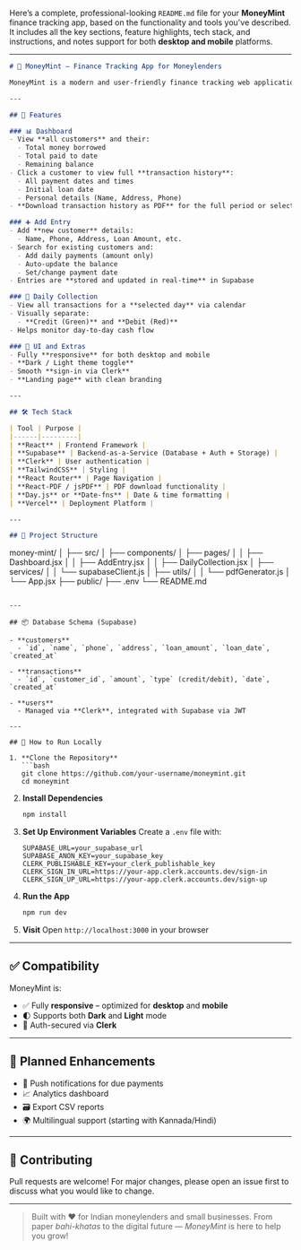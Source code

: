 Here’s a complete, professional-looking `README.md` file for your **MoneyMint** finance tracking app, based on the functionality and tools you've described. It includes all the key sections, feature highlights, tech stack, and instructions, and notes support for both **desktop and mobile** platforms.

---

```markdown
# 💸 MoneyMint – Finance Tracking App for Moneylenders

MoneyMint is a modern and user-friendly finance tracking web application designed specifically for moneylenders to track customer loans, payments, balances, and daily collections. Inspired by apps like Khata Book, it provides a powerful yet simple way to manage financial transactions, all stored securely using **Supabase** and accessible via **desktop** and **mobile** devices.

---

## 🚀 Features

### 📊 Dashboard
- View **all customers** and their:
  - Total money borrowed
  - Total paid to date
  - Remaining balance
- Click a customer to view full **transaction history**:
  - All payment dates and times
  - Initial loan date
  - Personal details (Name, Address, Phone)
- **Download transaction history as PDF** for the full period or selected month

### ➕ Add Entry
- Add **new customer** details:
  - Name, Phone, Address, Loan Amount, etc.
- Search for existing customers and:
  - Add daily payments (amount only)
  - Auto-update the balance
  - Set/change payment date
- Entries are **stored and updated in real-time** in Supabase

### 📅 Daily Collection
- View all transactions for a **selected day** via calendar
- Visually separate:
  - **Credit (Green)** and **Debit (Red)**
- Helps monitor day-to-day cash flow

### 🎨 UI and Extras
- Fully **responsive** for both desktop and mobile
- **Dark / Light theme toggle**
- Smooth **sign-in via Clerk**
- **Landing page** with clean branding

---

## 🛠 Tech Stack

| Tool | Purpose |
|------|---------|
| **React** | Frontend Framework |
| **Supabase** | Backend-as-a-Service (Database + Auth + Storage) |
| **Clerk** | User authentication |
| **TailwindCSS** | Styling |
| **React Router** | Page Navigation |
| **React-PDF / jsPDF** | PDF download functionality |
| **Day.js** or **Date-fns** | Date & time formatting |
| **Vercel** | Deployment Platform |

---

## 📁 Project Structure

```

money-mint/
│
├── src/
│   ├── components/
│   ├── pages/
│   │   ├── Dashboard.jsx
│   │   ├── AddEntry.jsx
│   │   ├── DailyCollection.jsx
│   ├── services/
│   │   └── supabaseClient.js
│   ├── utils/
│   │   └── pdfGenerator.js
│   └── App.jsx
├── public/
├── .env
└── README.md

````

---

## 📦 Database Schema (Supabase)

- **customers**
  - `id`, `name`, `phone`, `address`, `loan_amount`, `loan_date`, `created_at`

- **transactions**
  - `id`, `customer_id`, `amount`, `type` (credit/debit), `date`, `created_at`

- **users**
  - Managed via **Clerk**, integrated with Supabase via JWT

---

## 📲 How to Run Locally

1. **Clone the Repository**  
   ```bash
   git clone https://github.com/your-username/moneymint.git
   cd moneymint
````

2. **Install Dependencies**

   ```bash
   npm install
   ```

3. **Set Up Environment Variables**
   Create a `.env` file with:

   ```env
   SUPABASE_URL=your_supabase_url
   SUPABASE_ANON_KEY=your_supabase_key
   CLERK_PUBLISHABLE_KEY=your_clerk_publishable_key
   CLERK_SIGN_IN_URL=https://your-app.clerk.accounts.dev/sign-in
   CLERK_SIGN_UP_URL=https://your-app.clerk.accounts.dev/sign-up
   ```

4. **Run the App**

   ```bash
   npm run dev
   ```

5. **Visit**
   Open `http://localhost:3000` in your browser

---

## ✅ Compatibility

MoneyMint is:

* ✅ Fully **responsive** – optimized for **desktop** and **mobile**
* 🌓 Supports both **Dark** and **Light** mode
* 🔐 Auth-secured via **Clerk**

---

## 🧱 Planned Enhancements

* 🔔 Push notifications for due payments
* 📈 Analytics dashboard
* 🗃️ Export CSV reports
* 🌍 Multilingual support (starting with Kannada/Hindi)

---

## 🤝 Contributing

Pull requests are welcome! For major changes, please open an issue first to discuss what you would like to change.

---


> Built with ❤️ for Indian moneylenders and small businesses.
> From paper *bahi-khatas* to the digital future — *MoneyMint* is here to help you grow!

```
